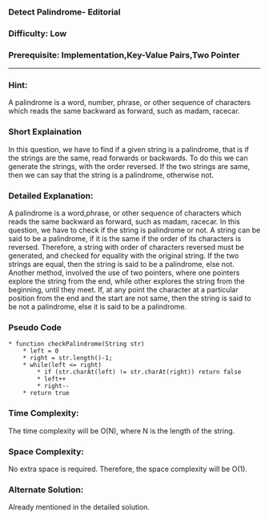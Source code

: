 ### **Detect Palindrome- Editorial**
### **Difficulty**: Low
### **Prerequisite: Implementation,Key-Value Pairs,Two Pointer**
---

### **Hint:**
A palindrome is a word, number, phrase, or other sequence of characters which reads the same backward as forward, such as madam, racecar.  

### **Short Explaination**
In this question, we have to find if a given string is a palindrome, that is if the strings are the same, read forwards or backwards. To do this we can generate the strings, with the order reversed. If the two strings are same, then we can say that the string is a palindrome, otherwise not. 

### **Detailed Explanation**:
A palindrome is a word,phrase, or other sequence of characters which reads the same backward as forward, such as madam, racecar. In this question, we have to check if the string is palindrome or not. A string can be said to be a palindrome, if it is the same if the order of its characters is reversed. Therefore, a string with order of characters reversed must be generated, and checked for equality with the original string. If the two strings are equal, then the string is said to be a palindrome, else not.
Another method, involved the use of two pointers, where one pointers explore the string from the end, while other explores the string from the beginning, until they meet. If, at any point the character at a particular position from the end and the start are not same, then the string is said to be not a palindrome, else it is said to be a palindrome.

### **Pseudo Code**
	* function checkPalindrome(String str)
		* left = 0 
		* right = str.length()-1;
		* while(left <= right)
			* if (str.charAt(left) != str.charAt(right)) return false
			* left++
			* right--
		* return true



### **Time Complexity**:
The time complexity will be O(N), where N is the length of the string.

### **Space Complexity**:
No extra space is required. Therefore, the space complexity will be O(1).

### **Alternate Solution**:
Already mentioned in the detailed solution.
